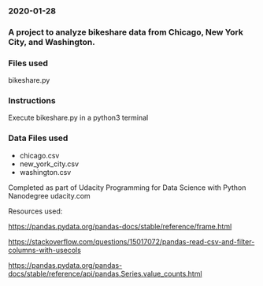 ### 2020-01-28

### A project to analyze bikeshare data from Chicago, New York City, and Washington.

### Files used
bikeshare.py

### Instructions
Execute bikeshare.py in a python3 terminal

### Data Files used
 - chicago.csv
 - new_york_city.csv
 - washington.csv

Completed as part of Udacity Programming for Data Science with Python Nanodegree
udacity.com




Resources used:

https://pandas.pydata.org/pandas-docs/stable/reference/frame.html

https://stackoverflow.com/questions/15017072/pandas-read-csv-and-filter-columns-with-usecols

https://pandas.pydata.org/pandas-docs/stable/reference/api/pandas.Series.value_counts.html